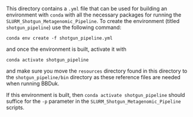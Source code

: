 This directory contains a `.yml` file that can be used for building an environment with `conda` with all the necessary packages for running the `SLURM_Shotgun_Metagenomic_Pipeline`. To create the environment (titled `shotgun_pipeline`) use the following command:
```
conda env create -f shotgun_pipeline.yml
```
and once the environment is built, activate it with
```
conda activate shotgun_pipeline
```
and make sure you move the `resources` directory found in this directory to the `shotgun_pipeline/bin` directory as these reference files are needed when running BBDuk.

If this environment is built, then `conda activate shotgun_pipeline` should suffice for the `-p` parameter in the `SLURM_Shotgun_Metagenomic_Pipeline` scripts.
